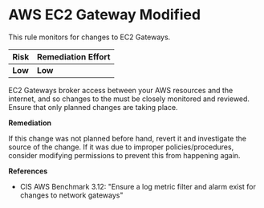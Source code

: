 # AWS EC2 Gateway Modified

This rule monitors for changes to EC2 Gateways.

| Risk    | Remediation Effort |
| :------ | :----------------- |
| **Low** | **Low**            |

EC2 Gateways broker access between your AWS resources and the internet, and so changes to the must be closely monitored and reviewed. Ensure that only planned changes are taking place.

**Remediation**

If this change was not planned before hand, revert it and investigate the source of the change. If it was due to improper policies/procedures, consider modifying permissions to prevent this from happening again.

**References**

- CIS AWS Benchmark 3.12: "Ensure a log metric filter and alarm exist for changes to network gateways"

